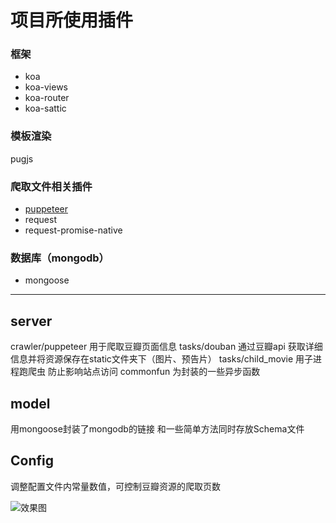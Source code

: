 # 项目所使用插件

### 框架
- koa
- koa-views
- koa-router
- koa-sattic
### 模板渲染
pugjs
### 爬取文件相关插件
- [puppeteer](https://github.com/GoogleChrome/puppeteer,'puppeteer') 
- request
- request-promise-native
### 数据库（mongodb）
- mongoose
____

## server
crawler/puppeteer 用于爬取豆瓣页面信息
tasks/douban 通过豆瓣api 获取详细信息并将资源保存在static文件夹下（图片、预告片）
tasks/child_movie 用子进程跑爬虫 防止影响站点访问
commonfun 为封装的一些异步函数
## model
用mongoose封装了mongodb的链接 和一些简单方法同时存放Schema文件


## Config
调整配置文件内常量数值，可控制豆瓣资源的爬取页数

![效果图](https://www.iyou.ink/itrailer.png,'效果图')
